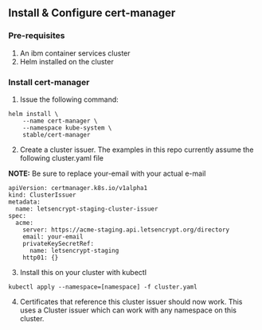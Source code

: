 ## Install & Configure cert-manager

### Pre-requisites

1. An ibm container services cluster
2. Helm installed on the cluster

### Install cert-manager

1. Issue the following command:

```
helm install \
    --name cert-manager \
    --namespace kube-system \
    stable/cert-manager
```

2. Create a cluster issuer. The examples in this repo currently assume the following cluster.yaml file

**NOTE:** Be sure to replace your-email with your actual e-mail

```
apiVersion: certmanager.k8s.io/v1alpha1
kind: ClusterIssuer
metadata:
  name: letsencrypt-staging-cluster-issuer
spec:
  acme:
    server: https://acme-staging.api.letsencrypt.org/directory
    email: your-email
    privateKeySecretRef:
      name: letsencrypt-staging
    http01: {}
```

3. Install this on your cluster with kubectl

```
kubectl apply --namespace=[namespace] -f cluster.yaml
```

4. Certificates that reference this cluster issuer should now work. This uses a Cluster issuer which can work with any namespace on this cluster.
